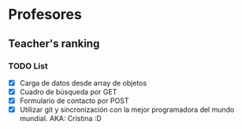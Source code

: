 # Profesores
## Teacher's ranking

### TODO List

- [X] Carga de datos desde array de objetos
- [X] Cuadro de búsqueda por GET 
- [X] Formulario de contacto por POST
- [X] Utilizar git y sincronización con la mejor programadora del mundo mundial. AKA: Cristina :D
